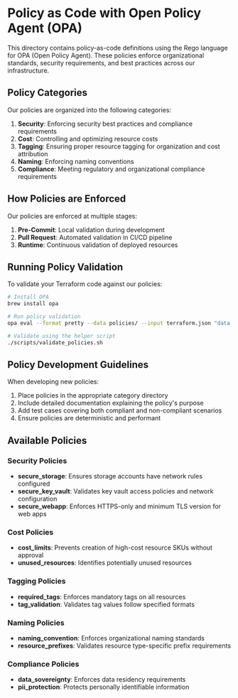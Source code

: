 # Policy as Code with Open Policy Agent (OPA)

This directory contains policy-as-code definitions using the Rego language for OPA (Open Policy Agent). These policies enforce organizational standards, security requirements, and best practices across our infrastructure.

## Policy Categories

Our policies are organized into the following categories:

1. **Security**: Enforcing security best practices and compliance requirements
2. **Cost**: Controlling and optimizing resource costs
3. **Tagging**: Ensuring proper resource tagging for organization and cost attribution
4. **Naming**: Enforcing naming conventions
5. **Compliance**: Meeting regulatory and organizational compliance requirements

## How Policies are Enforced

Our policies are enforced at multiple stages:

1. **Pre-Commit**: Local validation during development
2. **Pull Request**: Automated validation in CI/CD pipeline
3. **Runtime**: Continuous validation of deployed resources

## Running Policy Validation

To validate your Terraform code against our policies:

```bash
# Install OPA
brew install opa

# Run policy validation
opa eval --format pretty --data policies/ --input terraform.json "data.terraform.deny"

# Validate using the helper script
./scripts/validate_policies.sh
```

## Policy Development Guidelines

When developing new policies:

1. Place policies in the appropriate category directory
2. Include detailed documentation explaining the policy's purpose
3. Add test cases covering both compliant and non-compliant scenarios
4. Ensure policies are deterministic and performant

## Available Policies

### Security Policies

- **secure_storage**: Ensures storage accounts have network rules configured
- **secure_key_vault**: Validates key vault access policies and network configuration
- **secure_webapp**: Enforces HTTPS-only and minimum TLS version for web apps

### Cost Policies

- **cost_limits**: Prevents creation of high-cost resource SKUs without approval
- **unused_resources**: Identifies potentially unused resources

### Tagging Policies

- **required_tags**: Enforces mandatory tags on all resources
- **tag_validation**: Validates tag values follow specified formats

### Naming Policies

- **naming_convention**: Enforces organizational naming standards
- **resource_prefixes**: Validates resource type-specific prefix requirements

### Compliance Policies

- **data_sovereignty**: Enforces data residency requirements
- **pii_protection**: Protects personally identifiable information
